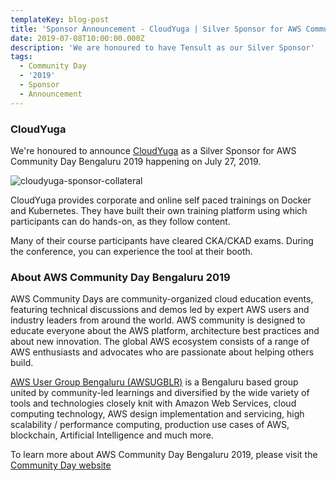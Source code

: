 ```yaml
---
templateKey: blog-post
title: 'Sponsor Announcement - CloudYuga | Silver Sponsor for AWS Community Day 2019'
date: 2019-07-08T10:00:00.000Z
description: 'We are honoured to have Tensult as our Silver Sponsor'
tags:
  - Community Day
  - '2019'
  - Sponsor
  - Announcement
---
```


### CloudYuga 

We're honoured to announce [CloudYuga](https://cloudyuga.guru/explore) as a Silver Sponsor for AWS Community Day Bengaluru 2019 happening on July 27, 2019.

![cloudyuga-sponsor-collateral](/img/communityday2019/cloudyuga.jpg)

CloudYuga provides corporate and online self paced trainings on Docker and Kubernetes. They have built their own training platform using which participants can do hands-on, as they follow content. 

Many of their course participants have cleared CKA/CKAD exams. During the conference, you can experience the tool at their booth.

### About AWS Community Day Bengaluru 2019

AWS Community Days are community-organized cloud education events, featuring technical discussions and demos led by expert AWS users and industry leaders from around the world. AWS community is designed to educate everyone about the AWS platform, architecture best practices and about new innovation. The global AWS ecosystem consists of a range of AWS enthusiasts and advocates who are passionate about helping others build.

[AWS User Group Bengaluru (AWSUGBLR)](https://awsugblr.in) is a Bengaluru based group united by community-led learnings and diversified by the wide variety of tools and technologies closely knit with Amazon Web Services, cloud computing technology, AWS design implementation and servicing, high scalability / performance computing, production use cases of AWS, blockchain, Artificial Intelligence and much more. 

To learn more about AWS Community Day Bengaluru 2019, please visit the [Community Day website](https://communityday.awsugblr.in)
